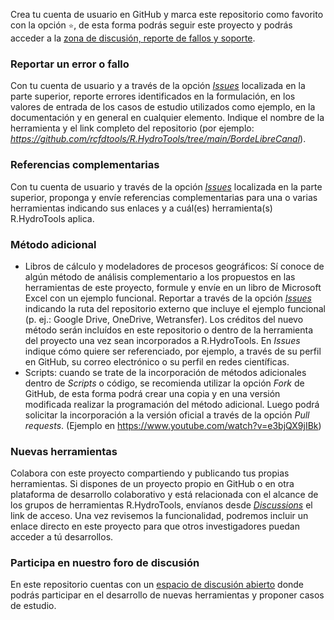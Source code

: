 Crea tu cuenta de usuario en GitHub y marca este repositorio como favorito con la opción `⭐`, de esta forma podrás seguir este proyecto y podrás acceder a la [zona de discusión, reporte de fallos y soporte](https://github.com/rcfdtools/R.HydroTools/issues).


### Reportar un error o fallo
Con tu cuenta de usuario y a través de la opción _[Issues](https://github.com/rcfdtools/R.HydroTools/issues)_ localizada en la parte superior, reporte errores identificados en la formulación, en los valores de entrada de los casos de estudio utilizados como ejemplo, en la documentación y en general en cualquier elemento. Indique el nombre de la herramienta y el link completo del repositorio (por ejemplo: _https://github.com/rcfdtools/R.HydroTools/tree/main/BordeLibreCanal_). 


### Referencias complementarias
Con tu cuenta de usuario y través de la opción _[Issues](https://github.com/rcfdtools/R.HydroTools/issues)_ localizada en la parte superior, proponga y envíe referencias complementarias para una o varias herramientas indicando sus enlaces y a cuál(es) herramienta(s) R.HydroTools aplica.


### Método adicional
* Libros de cálculo y modeladores de procesos geográficos: Sí conoce de algún método de análisis complementario a los propuestos en las herramientas de este proyecto, formule y envíe en un libro de Microsoft Excel con un ejemplo funcional. Reportar a través de la opción _[Issues](https://github.com/rcfdtools/R.HydroTools/issues)_ indicando la ruta del repositorio externo que incluye el ejemplo funcional (p. ej.: Google Drive, OneDrive, Wetransfer). Los créditos del nuevo método serán incluídos en este repositorio o dentro de la herramienta del proyecto una vez sean incorporados a R.HydroTools. En _Issues_ indique cómo quiere ser referenciado, por ejemplo, a través de su perfil en GitHub, su correo electrónico o su perfil en redes científicas.
* Scripts: cuando se trate de la incorporación de métodos adicionales dentro de _Scripts_ o código, se recomienda utilizar la opción _Fork_ de GitHub, de esta forma podrá crear una copia y en una versión modificada realizar la programación del método adicional. Luego podrá solicitar la incorporación a la versión oficial a través de la opción _Pull requests_. (Ejemplo en https://www.youtube.com/watch?v=e3bjQX9jIBk)


### Nuevas herramientas
Colabora con este proyecto compartiendo y publicando tus propias herramientas. Si dispones de un proyecto propio en GitHub o en otra plataforma de desarrollo colaborativo y está relacionada con el alcance de los grupos de herramientas R.HydroTools, envíanos desde _[Discussions](https://github.com/rcfdtools/R.HydroTools/discussions)_ el link de acceso. Una vez revisemos la funcionalidad, podremos incluir un enlace directo en este proyecto para que otros investigadores puedan acceder a tú desarrollos. 


### Participa en nuestro foro de discusión

En este repositorio cuentas con un [espacio de discusión abierto](https://github.com/rcfdtools/R.HydroTools/discussions) donde podrás participar en el desarrollo de nuevas herramientas y proponer casos de estudio. 